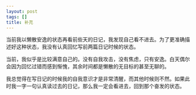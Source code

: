 ```yaml
---
layout: post
tags: []
title: 补充
---
```


当前我以懒散安逸的状态再看前些天的日记，我发现自己看不进去。为了更准确描述好这种状态，我没有认真回忆写前两篇日记时候的状态。

当前，我似乎是比较满意自己的。没有自我攻击，没有焦虑，只有安逸。白天偶尔会因为回忆过错而感到惭愧，其余时间都是懒散的无目标的甚至无聊的。

我总觉得在写日记的时候我的自我意识才是非常清醒，而其他时候则不然。如果此时我一字一句认真读过去的日记，那么我一定会看进去，回到那个奋发的状态。

